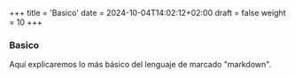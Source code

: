 +++
title = 'Basico'
date = 2024-10-04T14:02:12+02:00
draft = false
weight = 10
+++

### Basico

Aquí explicaremos lo más básico del lenguaje de marcado "markdown".
